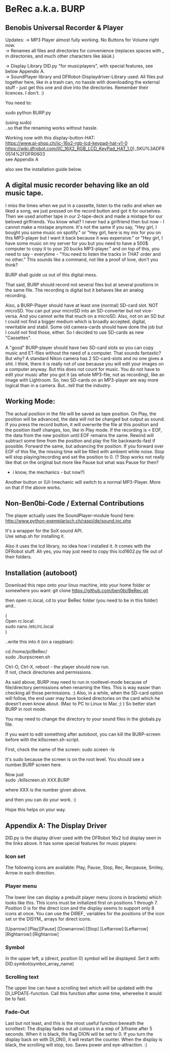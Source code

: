 # BeRec a.k.a. BURP
## Benobis Universal Recorder & Player

Updates: 
-> MP3 Player almost fully working. No Buttons for Volume right now.    
-> Renames all files and directories for convenience (replaces spaces with _ in directories,
and much other characters like äàüè.)     

-> Display Library DID.py  "for musicplayers", with special features, see below Appendix A.    
-> SoundPlayer library and DFRobot-Displaydriver-Library used: All files put together here,
	like in a trash can, no hassle with downloading the external stuff - 
	just get this one and dive into the directories. Remember their licences. I don't. :)

You need to:    

sudo python BURP.py

(using sudo)    
..so that the renaming works without hassle.

Working now with this display-button-HAT:    
https://www.pi-shop.ch/iic-16x2-rgb-lcd-keypad-hat-v1-0    
https://wiki.dfrobot.com/IIC_16X2_RGB_LCD_KeyPad_HAT_1.0)_SKU%3ADFR0514%2FDFR0603    
see Appendix A

also see the installation guide below.

## A digital music recorder behaving like an old music tape.    

I miss the times when we put in a cassette, listen to the radio and when we liked a song,
we just pressed on the record button and got it for ourselves. Then we used another tape
in our 2-tape-deck and made a mixtape for our beloved girlfriends. You know what? I never had a girlfriend then but now - I cannot make a mixtape anymore. It's not the same if you
say, "Hey girl, I bought you some music on spotify." or "Hey girl, here is my mix for you on this
MP3-player but I want it back because it was expensive." or "Hey girl, I have some music on 
my server for you but you need to have a 500$ computer to copy it to your 20 bucks MP3-player."
and on top of this, you need to say - everytime - "You need to listen the tracks in THAT order 
and no other." This sounds like a command, not like a proof of love, don't you think?

BURP shall guide us out of this digital mess.

That said, BURP should record not several files but at several positions
in the same file. The recording is digital but it behaves like an analog recording.

Also, a BURP-Player should have at least one (normal) SD-card slot. NOT microSD. You can put
your microSD into an SD-converter but not vice-versa. And you cannot write that much on a microSD. Also, not on an SD but I could not find a bigger medium which is broadly accepted, digital,
rewritable and stabil. Some old camera-cards should have done the job but I could not find those, either. So I decided to use SD-cards as new "Cassettes".

A "good" BURP-player should have two SD-card slots so you can copy music and ET-files without the
need of a computer. That sounds fantastic? But why? A standard Nikon camera has 2 SD-card-slots
and no one gives a shit. I think, there it is really not of use because you will edit your
images on a computer anyway. But this does not count for music. You do not have to edit your
music after you got it (as whole MP3-file, not as recording), like an image with Lightroom.
So, two SD-cards on an MP3-player are way more logical than in a camera. 
But...tell that the industry.

## Working Mode:

The actual position in the file will be saved as tape position.
On Play, the position will be advanced, the data will not be changed but output as sound.
If you press the record button, it will overwrite the file at this position and the position
itself changes, too, like in Play mode. If the recording is < EOF, the data from the new position
until EOF remains the same.
Rewind will subtract some time from the position and play the file backwards-fast if possible.
Forward the same, but advancing the position.
If you forward over EOF of this file, the missing time will be filled with ambient white noise.
Stop will stop playing/recording and set the position to 0. 
(? Stop works not really like that on the original but more like Pause but what was Pause for then?
- i know, the mechanics - but now?)

Another button or (UI-)mechanic will switch to a normal MP3-Player. More on that if the above works.

## Non-Ben0bi-Code / External Contributions
The player actually uses the SoundPlayer-module found here:    
http://www.python-exemplarisch.ch/raspi/de/sound.inc.php    

It's a wrapper for the SoX sound API.    
Use setup.sh for installing it.

Also it uses the lcd library, no idea how I installed it. It comes with the DFRobot stuff.
Ah yes, you may just need to copy this lcd1602.py file out of their folders.

## Installation (autoboot)

Download this repo onto your linux machine, into your home folder or somewhere you want:
git clone https://github.com/ben0bi/BeRec.git

then open rc.local, cd to your BeRec folder (you need to be in this folder) and..

(    
Open rc.local:    
sudo nano /etc/rc.local    
)    

..write this into it (on a raspbian):    

cd /home/pi/BeRec/    
sudo ./burpscreen.sh    

Ctrl-O, Ctrl-X, reboot - the player should now run.    
If not, check directories and permissions.    

As said above, BURP may need to run in rootlevel-mode because
of file/directory permissions when renaming the files.
This is way easier than checking all those permissions. :)
Also, in a while, when the SD-card option will follow,
the end user may have locked directories on the card which
he doesn't even know about. (Mac to PC to Linux to Mac ;) )
So better start BURP in root mode.

You may need to change the directory to your sound files in the
globals.py file.    

If you want to edit something after autoboot, you can kill the
BURP-screen before with the killscreen.sh-script.

First, check the name of the screen:
sudo screen -ls 

It's sudo because the screen is on the root level.
You should see a number.BURP screen here.

Now just    
sudo ./killscreen.sh XXX.BURP    

where XXX is the number given above.    

and then you can do your work. :)

Hope this helps on your way.    

## Appendix A: The Display Driver

DID.py is the display driver used with the DFRobot 16x2 lcd display seen in the links above.
It has some special features for music players:

### Icon set
The following icons are available:
Play, Pause, Stop, Rec, Recpause, Smiley, Arrow in each direction.

### Player menu
The lower line can display a prebuilt player menu (icons in brackets) which looks like this.
This icons must be initialized first on positions 1 through 7. Position 0 is for the direct icon
and the display seems to support only 8 icons at once. You can use the DIREF_ variables for the
positions of the icon set or the DISYM_ arrays for direct icons.

[Uparrow]:[Play][Pause] [Downarrow]:[Stop] [Leftarrow]:[Leftarrow] [Rightarrow]:[Rightarrow]

### Symbol
In the upper left, a (direct, position 0) symbol will be displayed. Set it with:
DID.symbol(symbol_array_name)

### Scrolling text
The upper line can have a scrolling text which will be updated with the
DI_UPDATE-function. Call this function after some time, whereelse it would be to fast.

### Fade-Out
Last but not least, and this is the most useful function beneath the scrolltext: 
The display fades out all colours in a step of 3/frame after 5 seconds. When it is black,
the flag DION will be set to 0. If you turn the display back on with DI_ON(), 
it will restart the counter. When the display is black, the scrolling will
stop, too. Saves power and eye-attraction. :)
